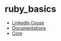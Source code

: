 # ruby_basics 

* [LinkedIn Couse](https://www.linkedin.com/learning/ruby-essential-training-part-1-the-basics-15650551/documentation?autoSkip=true&autoplay=true&resume=false&u=42751868)
* [Documentations](https://ruby-doc.org/)
* [Core](https://ruby-doc.org/core-2.7.1/)

